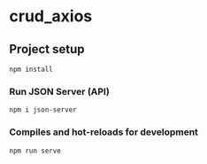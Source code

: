 # crud_axios

## Project setup
```
npm install
```
### Run JSON Server (API)
```
npm i json-server
```
### Compiles and hot-reloads for development
```
npm run serve
```
